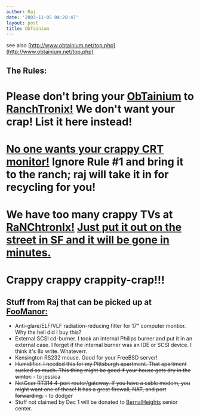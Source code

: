```yaml
---
author: Raj
date: '2003-11-05 04:20:47'
layout: post
title: ObTainium
---
```


see also [http://www.obtainium.net/top.php](http://www.obtainium.net/top.php)

## The Rules:
# Please don't bring your [ObTainium](ObTainium.html) to [RanchTronix!](RanchTronix!.html) We don't want your crap! List it here instead!
# [No one wants your crappy CRT monitor!](http://search.ebay.com/search/search.dll?MfcISAPICommand=GetResult&ht=1&SortProperty=MetaEndSort&from=R3&siteid=0&query=monitor&category2=27179) Ignore Rule #1 and bring it to the ranch; raj will take it in for recycling for you!
# We have too many crappy TVs at [RaNChtronIx!](RaNChtronIx!.html) [Just put it out on the street in SF and it will be gone in minutes.](http://www.craigslist.org/zip/)
# Crappy crappy crappity-crap!!!

## Stuff from Raj that can be picked up at [FooManor:](FooManor:.html)

* Anti-glare/ELF/VLF radiation-reducing filter for 17" computer montior. Why the hell did I buy this?
* External SCSI cd-burner. I took an internal Philips burner and put it in an external case. I forget if the internal burner was an IDE or SCSI device. I think it's 8x write. Whateverr.
* Kensington RS232 mouse. Good for your FreeBSD server!
* <s>Humidifier. I needed this for my Pittsburgh apartment. That apartment sucked so much. This thing might be good if your house gets dry in the winter.</s> - to jessica
* <s>NetGear RT314 4-port router/gateway. If you have a cable modem, you might want one of these! It has a great firewall, NAT, and port forwarding.</s> - to dodger
* Stuff not claimed by Dec 1 will be donated to [BernalHeights](BernalHeights.html) senior center.
